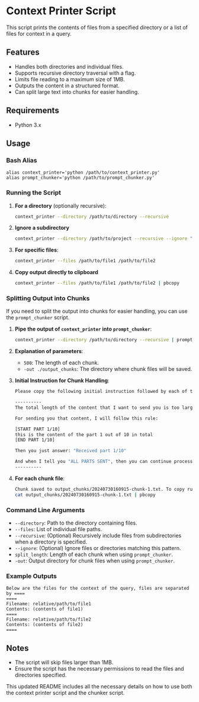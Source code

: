 # Context Printer Script

This script prints the contents of files from a specified directory or a list of files for context in a query.

## Features

- Handles both directories and individual files.
- Supports recursive directory traversal with a flag.
- Limits file reading to a maximum size of 1MB.
- Outputs the content in a structured format.
- Can split large text into chunks for easier handling.

## Requirements

- Python 3.x

## Usage

### Bash Alias

```
alias context_printer='python /path/to/context_printer.py'
alias prompt_chunker='python /path/to/prompt_chunker.py'
```

### Running the Script

1. **For a directory** (optionally recursive):
    ```sh
    context_printer --directory /path/to/directory --recursive
    ```

2. **Ignore a subdirectory**
    ```sh
    context_printer --directory /path/to/project --recursive --ignore ".terraform" ".git"
    ```

3. **For specific files**:
    ```sh
    context_printer --files /path/to/file1 /path/to/file2
    ```

4. **Copy output directly to clipboard**
    ```sh
    context_printer --files /path/to/file1 /path/to/file2 | pbcopy
    ```

### Splitting Output into Chunks

If you need to split the output into chunks for easier handling, you can use the `prompt_chunker` script.

1. **Pipe the output of `context_printer` into `prompt_chunker`**:
    ```sh
    context_printer --directory /path/to/directory --recursive | prompt_chunker 500 -out ./output_chunks
    ```

2. **Explanation of parameters**:
    - `500`: The length of each chunk.
    - `-out ./output_chunks`: The directory where chunk files will be saved.

3. **Initial Instruction for Chunk Handling**:
    ```sh
    Please copy the following initial instruction followed by each of the chunk files.

    ----------
    The total length of the content that I want to send you is too large to send in only one piece.

    For sending you that content, I will follow this rule:

    [START PART 1/10]
    this is the content of the part 1 out of 10 in total
    [END PART 1/10]

    Then you just answer: "Received part 1/10"

    And when I tell you "ALL PARTS SENT", then you can continue processing the data and answering my requests.
    ----------
    ```

4. **For each chunk file**:
    ```sh
    Chunk saved to output_chunks/20240730160915-chunk-1.txt. To copy run the following command and paste into ChatGPT
    cat output_chunks/20240730160915-chunk-1.txt | pbcopy
    ```

### Command Line Arguments

- `--directory`: Path to the directory containing files.
- `--files`: List of individual file paths.
- `--recursive`: (Optional) Recursively include files from subdirectories when a directory is specified.
- `--ignore`: (Optional) Ignore files or directories matching this pattern.
- `split_length`: Length of each chunk when using `prompt_chunker`.
- `-out`: Output directory for chunk files when using `prompt_chunker`.

### Example Outputs

```
Below are the files for the context of the query, files are separated by ====
====
Filename: relative/path/to/file1
Contents: (contents of file1)
====
Filename: relative/path/to/file2
Contents: (contents of file2)
====
```

## Notes

- The script will skip files larger than 1MB.
- Ensure the script has the necessary permissions to read the files and directories specified.

This updated README includes all the necessary details on how to use both the context printer script and the chunker script.